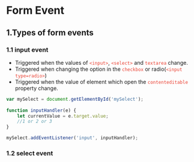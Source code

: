 # Form Event

## 1.Types of form events

### 1.1 input event

- Triggered when the values of <code style="color:#ea4335">\<input></code>, <code style="color:#ea4335">\<select></code> and <code style="color:#ea4335">textarea</code> change.
- Triggered when changing the option in the <code style="color:#ea4335">checkbox</code> or radio(<code style="color:#ea4335">\<input type=radio></code>)
- Triggered when the value of element which open the <code style="color:#ea4335">contenteditable</code> property change.

```js
var mySelect = document.getElementById('mySelect');
    
function inputHandler(e) {
    let currentValue = e.target.value;
    //1 or 2 or 3
}

mySelect.addEventListener('input', inputHandler);
```

### 1.2 select event
